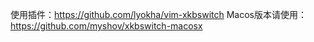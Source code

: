 使用插件：https://github.com/lyokha/vim-xkbswitch
Macos版本请使用：https://github.com/myshov/xkbswitch-macosx


